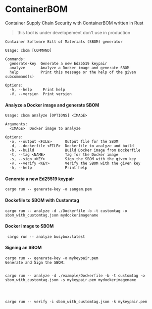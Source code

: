 # ContainerBOM


Container Supply Chain Security with ContainerBOM written in Rust 


> this tool is under developement don't use in production 

```
Container Software Bill of Materials (SBOM) generator

Usage: cbom [COMMAND]

Commands:
  generate-key  Generate a new Ed25519 keypair
  analyze       Analyze a Docker image and generate SBOM
  help          Print this message or the help of the given subcommand(s)

Options:
  -h, --help     Print help
  -V, --version  Print version
```

#### Analyze a Docker image and generate SBOM
```
Usage: cbom analyze [OPTIONS] <IMAGE>

Arguments:
  <IMAGE>  Docker image to analyze

Options:
  -o, --output <FILE>      Output file for the SBOM
  -d, --dockerfile <FILE>  Dockerfile to analyze and build
  -b, --build              Build Docker image from Dockerfile
  -t, --tag <NAME>         Tag for the Docker image
  -s, --sign <KEY>         Sign the SBOM with the given key
  -v, --verify <KEY>       Verify the SBOM with the given key
  -h, --help               Print help
```

#### Generate a new Ed25519 keypair

```
cargo run -- generate-key -o sangam.pem
```

#### Dockefile to SBOM with Customtag 

```
cargo run -- analyze -d ./Dockerfile -b -t customtag -o sbom_with_customtag.json mydockerimagename
```
#### Docker image to SBOM 
```
 cargo run -- analyze busybox:latest
```
#### Signing an SBOM
```
cargo run -- generate-key -o mykeypair.pem
Generate and Sign the SBOM:


cargo run -- analyze -d ./example/Dockerfile -b -t customtag -o sbom_with_customtag.json -s mykeypair.pem mydockerimagename 




cargo run -- verify -i sbom_with_customtag.json -k mykeypair.pem
```